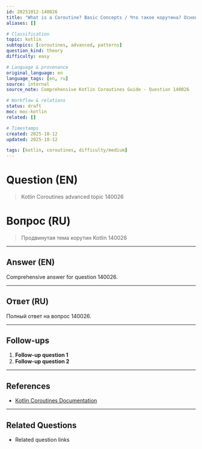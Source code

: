 ```yaml
---
id: 20251012-140026
title: "What is a Coroutine? Basic Concepts / Что такое корутина? Основные концепции"
aliases: []

# Classification
topic: kotlin
subtopics: [coroutines, advanced, patterns]
question_kind: theory
difficulty: easy

# Language & provenance
original_language: en
language_tags: [en, ru]
source: internal
source_note: Comprehensive Kotlin Coroutines Guide - Question 140026

# Workflow & relations
status: draft
moc: moc-kotlin
related: []

# Timestamps
created: 2025-10-12
updated: 2025-10-12

tags: [kotlin, coroutines, difficulty/medium]
---
```

# Question (EN)
> Kotlin Coroutines advanced topic 140026

# Вопрос (RU)
> Продвинутая тема корутин Kotlin 140026

---

## Answer (EN)

Comprehensive answer for question 140026.

---

## Ответ (RU)

Полный ответ на вопрос 140026.

---

## Follow-ups

1. **Follow-up question 1**
2. **Follow-up question 2**

---

## References

- [Kotlin Coroutines Documentation](https://kotlinlang.org/docs/coroutines-overview.html)

---

## Related Questions

- Related question links
